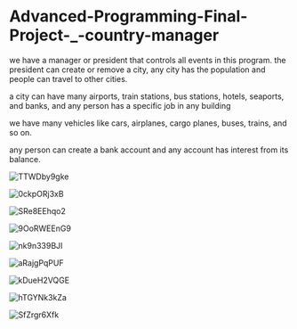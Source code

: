 # Advanced-Programming-Final-Project-_-country-manager

we have a manager or president that controls all events in this program. the president can create or remove a city, any city has the population and people can travel to other cities. 

a city can have many airports, train stations, bus stations, hotels, seaports, and banks, and any person has a specific job in any building

we have many vehicles like cars, airplanes, cargo planes, buses, trains, and so on. 

any person can create a bank account and any account has interest from its balance.


![TTWDby9gke](https://user-images.githubusercontent.com/91469214/162794294-fa27ed46-9465-445c-bc41-c56c62049b47.png)


![0ckpORj3xB](https://user-images.githubusercontent.com/91469214/162795278-f30ff66c-0dab-4860-8cf5-54e6e0f2f768.png)


![SRe8EEhqo2](https://user-images.githubusercontent.com/91469214/162794655-49374cc1-8421-41c3-becd-08910a3d6b02.png)


![9OoRWEEnG9](https://user-images.githubusercontent.com/91469214/162794721-bce796b1-9c68-43c1-8d3c-c855be050925.png)


![nk9n339BJI](https://user-images.githubusercontent.com/91469214/162794825-f3b40df8-0dca-49b2-ad76-1ffd5ae0eb82.png)


![aRajgPqPUF](https://user-images.githubusercontent.com/91469214/162794904-3da44eec-d46c-4285-a09a-de857b65e56e.png)


![kDueH2VQGE](https://user-images.githubusercontent.com/91469214/162794993-22275406-cc85-4889-a5f8-e369ddad0df1.png)


![hTGYNk3kZa](https://user-images.githubusercontent.com/91469214/162795214-adba33f0-afc9-432f-89ec-01246628e49d.png)


![SfZrgr6Xfk](https://user-images.githubusercontent.com/91469214/162798952-c2e834f3-d2f7-44e5-b5d0-985b0ff942c4.png)
